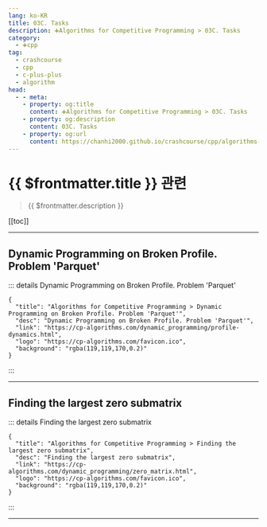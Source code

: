 ```yaml
---
lang: ko-KR
title: 03C. Tasks
description: ➕Algorithms for Competitive Programming > 03C. Tasks
category:
  - ➕cpp
tag: 
  - crashcourse
  - cpp
  - c-plus-plus
  - algorithm
head:
  - - meta:
    - property: og:title
      content: ➕Algorithms for Competitive Programming > 03C. Tasks
    - property: og:description
      content: 03C. Tasks
    - property: og:url
      content: https://chanhi2000.github.io/crashcourse/cpp/algorithms-for-competitive-programming/03-dynamic-programming/03C.html
---
```


# {{ $frontmatter.title }} 관련

> {{ $frontmatter.description }}

[[toc]]

---

## Dynamic Programming on Broken Profile. Problem 'Parquet'

::: details Dynamic Programming on Broken Profile. Problem 'Parquet'

```component VPCard
{
  "title": "Algorithms for Competitive Programming > Dynamic Programming on Broken Profile. Problem 'Parquet'",
  "desc": "Dynamic Programming on Broken Profile. Problem 'Parquet'",
  "link": "https://cp-algorithms.com/dynamic_programming/profile-dynamics.html",
  "logo": "https://cp-algorithms.com/favicon.ico",
  "background": "rgba(119,119,170,0.2)"
}
```

:::

---

## Finding the largest zero submatrix

::: details Finding the largest zero submatrix

```component VPCard
{
  "title": "Algorithms for Competitive Programming > Finding the largest zero submatrix",
  "desc": "Finding the largest zero submatrix",
  "link": "https://cp-algorithms.com/dynamic_programming/zero_matrix.html",
  "logo": "https://cp-algorithms.com/favicon.ico",
  "background": "rgba(119,119,170,0.2)"
}
```

:::

---

<TagLinks />